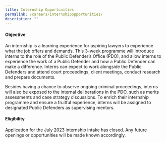 ```yaml
---
title: Internship Opportunities
permalink: /careers/internshipopportunities/
description: ""
---
```

#### Objective


An internship is a learning experience for aspiring lawyers to experience what the job offers and demands. This 3-week programme will introduce interns to the role of the Public Defender’s Office (PDO), and allow interns to experience the work of a Public Defender and how a Public Defender can make a difference. Interns can expect to work alongside the Public Defenders and attend court proceedings, client meetings, conduct research and prepare documents. 

Besides having a chance to observe ongoing criminal proceedings, interns will also be exposed to the internal deliberations in the PDO, such as merits assessments and case strategy discussions. To enrich their internship programme and ensure a fruitful experience, interns will be assigned to designated Public Defenders as supervising mentors. 


#### Eligibility


Application for the July 2023 internship intake has closed. Any future openings or opportunities will be made known accordingly.